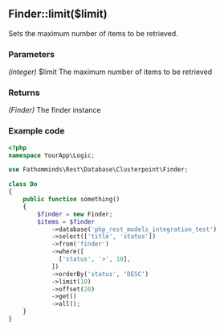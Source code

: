 ## Finder::limit($limit) ##

Sets the maximum number of items to be retrieved.

### Parameters ###

*(integer)* $limit The maximum number of items to be retrieved

### Returns ###

*(Finder)* The finder instance

### Example code ###

```php
<?php
namespace YourApp\Logic;

use Fathomminds\Rest\Database\Clusterpoint\Finder;

class Do
{
    public function something()
    {
        $finder = new Finder;
        $items = $finder
            ->database('php_rest_models_integration_test')
            ->select(['title', 'status'])
            ->from('finder')
            ->where([
              ['status', '>', 10],
            ])
            ->orderBy('status', 'DESC')
            ->limit(10)
            ->offset(20)
            ->get()
            ->all();
    }
}

```

